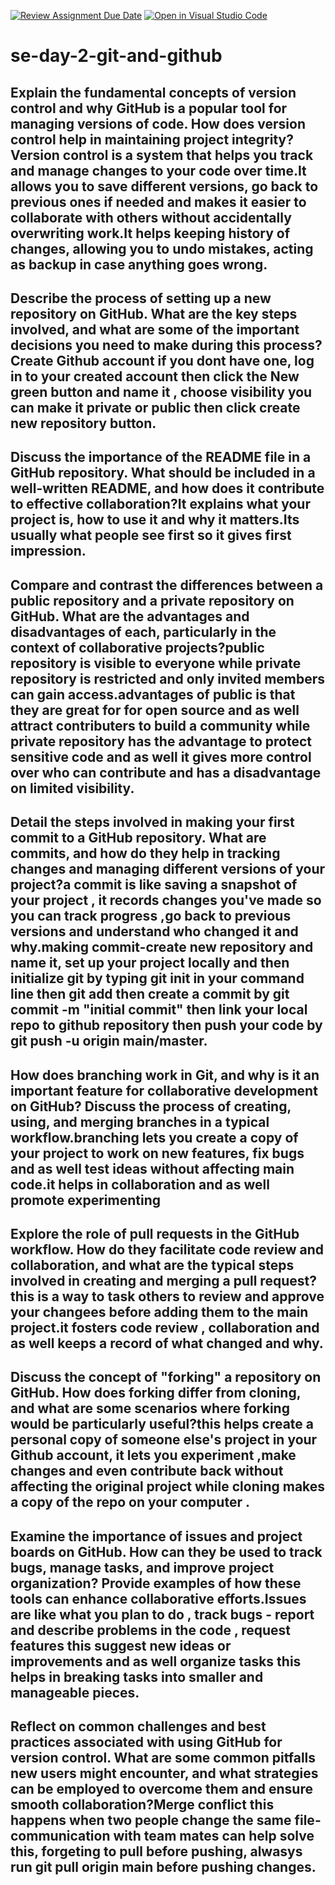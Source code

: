 [![Review Assignment Due Date](https://classroom.github.com/assets/deadline-readme-button-22041afd0340ce965d47ae6ef1cefeee28c7c493a6346c4f15d667ab976d596c.svg)](https://classroom.github.com/a/8wgCKhpZ)
[![Open in Visual Studio Code](https://classroom.github.com/assets/open-in-vscode-2e0aaae1b6195c2367325f4f02e2d04e9abb55f0b24a779b69b11b9e10269abc.svg)](https://classroom.github.com/online_ide?assignment_repo_id=18474223&assignment_repo_type=AssignmentRepo)
# se-day-2-git-and-github
## Explain the fundamental concepts of version control and why GitHub is a popular tool for managing versions of code. How does version control help in maintaining project integrity?Version control is a system that helps you track and manage changes to your code over time.It allows you to save different versions, go back to previous ones if needed and makes it easier to collaborate with others without accidentally overwriting work.It helps keeping history of changes, allowing you to undo mistakes, acting as backup in case anything goes wrong.

## Describe the process of setting up a new repository on GitHub. What are the key steps involved, and what are some of the important decisions you need to make during this process?Create Github account if you dont have one, log in to your created account then click the New green button and name it , choose visibility you can make it private or public then click create new repository button.

## Discuss the importance of the README file in a GitHub repository. What should be included in a well-written README, and how does it contribute to effective collaboration?It explains what your project is, how to use it and why it matters.Its usually what people see first so it gives first impression.

## Compare and contrast the differences between a public repository and a private repository on GitHub. What are the advantages and disadvantages of each, particularly in the context of collaborative projects?public repository is visible to everyone while private repository is restricted and only invited members can gain access.advantages of public is that they are great for for open source and as well attract contributers to build a community while private repository has the advantage to protect sensitive code and as well it gives more control over who can contribute and has a disadvantage on limited visibility.

## Detail the steps involved in making your first commit to a GitHub repository. What are commits, and how do they help in tracking changes and managing different versions of your project?a commit is like saving a snapshot of your project , it records changes you've made so you can track progress ,go back to previous versions and understand who changed it and why.making commit-create new repository and name it, set up your project locally and then initialize git by typing git init in your command line then git add then create a commit by git commit -m "initial commit" then link your local repo to github repository then push your code by git push -u origin main/master.

## How does branching work in Git, and why is it an important feature for collaborative development on GitHub? Discuss the process of creating, using, and merging branches in a typical workflow.branching lets you create a copy of your project to work on new features, fix bugs and as well test ideas without affecting main code.it helps in collaboration and as well promote experimenting

## Explore the role of pull requests in the GitHub workflow. How do they facilitate code review and collaboration, and what are the typical steps involved in creating and merging a pull request?this is a way to task others to review and approve your changees before adding them to the main project.it fosters code review , collaboration and as well keeps a record of what changed and why.

## Discuss the concept of "forking" a repository on GitHub. How does forking differ from cloning, and what are some scenarios where forking would be particularly useful?this helps create a personal copy of someone else's project in your Github account, it lets you experiment ,make changes and even contribute back without affecting the original project while cloning makes a copy of the repo on your computer . 

## Examine the importance of issues and project boards on GitHub. How can they be used to track bugs, manage tasks, and improve project organization? Provide examples of how these tools can enhance collaborative efforts.Issues are like what you plan to do , track bugs - report and describe problems in the code , request features this suggest new ideas or improvements and as well organize tasks this helps in breaking tasks into smaller and manageable pieces.

## Reflect on common challenges and best practices associated with using GitHub for version control. What are some common pitfalls new users might encounter, and what strategies can be employed to overcome them and ensure smooth collaboration?Merge conflict this happens when two people change the same file-communication with team mates can help solve this, forgeting to pull before pushing, alwasys run git pull origin main before pushing changes.
